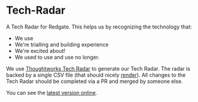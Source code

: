 # Tech-Radar

A Tech Radar for Redgate. This helps us by recognizing the technology that:
* We use
* We're trialling and building experience
* We're excited about!
* We used to use and use no longer.

We use [Thoughtworks Tech Radar](https://radar.thoughtworks.com/) to generate our Tech Radar. The radar is backed by a single CSV file (that should nicely [render](https://help.github.com/articles/rendering-csv-and-tsv-data/)). All changes to the Tech Radar should be completed via a PR and merged by someone else.

You can see the [latest version online](https://radar.thoughtworks.com/?sheetId=https%3A%2F%2Fraw.githubusercontent.com%2Fred-gate%2FTech-Radar%2Fmaster%2Fradar.csv).



